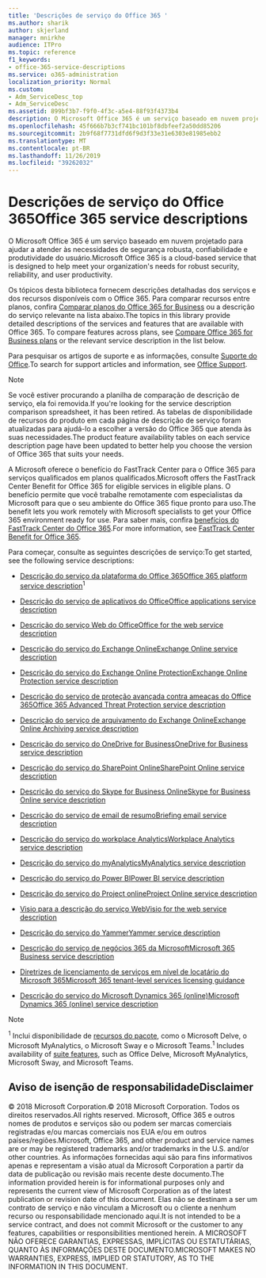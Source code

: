 ```yaml
---
title: 'Descrições de serviço do Office 365 '
ms.author: sharik
author: skjerland
manager: mnirkhe
audience: ITPro
ms.topic: reference
f1_keywords:
- office-365-service-descriptions
ms.service: o365-administration
localization_priority: Normal
ms.custom:
- Adm_ServiceDesc_top
- Adm_ServiceDesc
ms.assetid: 899bf3b7-f9f0-4f3c-a5e4-88f93f4373b4
description: O Microsoft Office 365 é um serviço baseado em nuvem projetado para ajudar a atender às necessidades de segurança robusta, confiabilidade e produtividade do usuário.
ms.openlocfilehash: 45f666b7b3cf741bc101bf8dbfeef2a50dd85206
ms.sourcegitcommit: 2b9f68f7731dfd6f9d3f33e31e6303e81985ebb2
ms.translationtype: MT
ms.contentlocale: pt-BR
ms.lasthandoff: 11/26/2019
ms.locfileid: "39262032"
---
```

# <a name="office-365-service-descriptions"></a><span data-ttu-id="45090-103">Descrições de serviço do Office 365</span><span class="sxs-lookup"><span data-stu-id="45090-103">Office 365 service descriptions</span></span> 

<span data-ttu-id="45090-104">O Microsoft Office 365 é um serviço baseado em nuvem projetado para ajudar a atender às necessidades de segurança robusta, confiabilidade e produtividade do usuário.</span><span class="sxs-lookup"><span data-stu-id="45090-104">Microsoft Office 365 is a cloud-based service that is designed to help meet your organization's needs for robust security, reliability, and user productivity.</span></span> 
  
<span data-ttu-id="45090-p101">Os tópicos desta biblioteca fornecem descrições detalhadas dos serviços e dos recursos disponíveis com o Office 365. Para comparar recursos entre planos, confira [Comparar planos do Office 365 for Business](https://go.microsoft.com/fwlink/?LinkID=799177&amp;clcid=0x409) ou a descrição do serviço relevante na lista abaixo.</span><span class="sxs-lookup"><span data-stu-id="45090-p101">The topics in this library provide detailed descriptions of the services and features that are available with Office 365. To compare features across plans, see [Compare Office 365 for Business plans](https://go.microsoft.com/fwlink/?LinkID=799177&amp;clcid=0x409) or the relevant service description in the list below.</span></span> 
  
<span data-ttu-id="45090-107">Para pesquisar os artigos de suporte e as informações, consulte [Suporte do Office](https://support.office.com/).</span><span class="sxs-lookup"><span data-stu-id="45090-107">To search for support articles and information, see [Office Support](https://support.office.com/).</span></span>
  
> [!NOTE]
> <span data-ttu-id="45090-108">Se você estiver procurando a planilha de comparação de descrição de serviço, ela foi removida.</span><span class="sxs-lookup"><span data-stu-id="45090-108">If you're looking for the service description comparison spreadsheet, it has been retired.</span></span> <span data-ttu-id="45090-109">As tabelas de disponibilidade de recursos do produto em cada página de descrição de serviço foram atualizadas para ajudá-lo a escolher a versão do Office 365 que atenda às suas necessidades.</span><span class="sxs-lookup"><span data-stu-id="45090-109">The product feature availability tables on each service description page have been updated to better help you choose the version of Office 365 that suits your needs.</span></span> 
  
<span data-ttu-id="45090-110">A Microsoft oferece o benefício do FastTrack Center para o Office 365 para serviços qualificados em planos qualificados.</span><span class="sxs-lookup"><span data-stu-id="45090-110">Microsoft offers the FastTrack Center Benefit for Office 365 for eligible services in eligible plans.</span></span> <span data-ttu-id="45090-111">O benefício permite que você trabalhe remotamente com especialistas da Microsoft para que o seu ambiente do Office 365 fique pronto para uso.</span><span class="sxs-lookup"><span data-stu-id="45090-111">The benefit lets you work remotely with Microsoft specialists to get your Office 365 environment ready for use.</span></span> <span data-ttu-id="45090-112">Para saber mais, confira [benefícios do FastTrack Center do Office 365](https://docs.microsoft.com/fasttrack/O365-fasttrack-benefit-for-office-365).</span><span class="sxs-lookup"><span data-stu-id="45090-112">For more information, see [FastTrack Center Benefit for Office 365](https://docs.microsoft.com/fasttrack/O365-fasttrack-benefit-for-office-365).</span></span>
  
<span data-ttu-id="45090-113">Para começar, consulte as seguintes descrições de serviço:</span><span class="sxs-lookup"><span data-stu-id="45090-113">To get started, see the following service descriptions:</span></span>
  
- <span data-ttu-id="45090-114">[Descrição do serviço da plataforma do Office 365](office-365-platform-service-description/office-365-platform-service-description.md)<sup></sup></span><span class="sxs-lookup"><span data-stu-id="45090-114">[Office 365 platform service description](office-365-platform-service-description/office-365-platform-service-description.md)<sup>1</sup></span></span>
    
- [<span data-ttu-id="45090-115">Descrição do serviço de aplicativos do Office</span><span class="sxs-lookup"><span data-stu-id="45090-115">Office applications service description</span></span>](office-applications-service-description/office-applications-service-description.md)
    
- [<span data-ttu-id="45090-116">Descrição do serviço Web do Office</span><span class="sxs-lookup"><span data-stu-id="45090-116">Office for the web service description</span></span>](office-online-service-description/office-online-service-description.md)
    
- [<span data-ttu-id="45090-117">Descrição do serviço do Exchange Online</span><span class="sxs-lookup"><span data-stu-id="45090-117">Exchange Online service description</span></span>](exchange-online-service-description/exchange-online-service-description.md)
    
- [<span data-ttu-id="45090-118">Descrição do serviço do Exchange Online Protection</span><span class="sxs-lookup"><span data-stu-id="45090-118">Exchange Online Protection service description</span></span>](exchange-online-protection-service-description/exchange-online-protection-service-description.md)
    
- [<span data-ttu-id="45090-119">Descrição do serviço de proteção avançada contra ameaças do Office 365</span><span class="sxs-lookup"><span data-stu-id="45090-119">Office 365 Advanced Threat Protection service description</span></span>](office-365-advanced-threat-protection-service-description.md)
    
- [<span data-ttu-id="45090-120">Descrição do serviço de arquivamento do Exchange Online</span><span class="sxs-lookup"><span data-stu-id="45090-120">Exchange Online Archiving service description</span></span>](exchange-online-archiving-service-description/exchange-online-archiving-service-description.md)
    
- [<span data-ttu-id="45090-121">Descrição do serviço do OneDrive for Business</span><span class="sxs-lookup"><span data-stu-id="45090-121">OneDrive for Business service description</span></span>](onedrive-for-business-service-description.md)
    
- [<span data-ttu-id="45090-122">Descrição do serviço do SharePoint Online</span><span class="sxs-lookup"><span data-stu-id="45090-122">SharePoint Online service description</span></span>](sharepoint-online-service-description/sharepoint-online-service-description.md)
    
- [<span data-ttu-id="45090-123">Descrição do serviço do Skype for Business Online</span><span class="sxs-lookup"><span data-stu-id="45090-123">Skype for Business Online service description</span></span>](skype-for-business-online-service-description/skype-for-business-online-service-description.md)
    
- [<span data-ttu-id="45090-124">Descrição do serviço de email de resumo</span><span class="sxs-lookup"><span data-stu-id="45090-124">Briefing email service description</span></span>](briefing-service-description.md)

- [<span data-ttu-id="45090-125">Descrição do serviço do workplace Analytics</span><span class="sxs-lookup"><span data-stu-id="45090-125">Workplace Analytics service description</span></span>](workplace-analytics-service-description.md)

- [<span data-ttu-id="45090-126">Descrição do serviço do myAnalytics</span><span class="sxs-lookup"><span data-stu-id="45090-126">MyAnalytics service description</span></span>](mya-service-description.md)
    
- [<span data-ttu-id="45090-127">Descrição do serviço do Power BI</span><span class="sxs-lookup"><span data-stu-id="45090-127">Power BI service description</span></span>](power-bi-service-description.md)
    
- [<span data-ttu-id="45090-128">Descrição do serviço do Project online</span><span class="sxs-lookup"><span data-stu-id="45090-128">Project Online service description</span></span>](project-online-service-description/project-online-service-description.md)
    
- [<span data-ttu-id="45090-129">Visio para a descrição do serviço Web</span><span class="sxs-lookup"><span data-stu-id="45090-129">Visio for the web service description</span></span>](visio-online-service-description/visio-online-service-description.md)
    
- [<span data-ttu-id="45090-130">Descrição do serviço do Yammer</span><span class="sxs-lookup"><span data-stu-id="45090-130">Yammer service description</span></span>](yammer-service-description/yammer-service-description.md)

- [<span data-ttu-id="45090-131">Descrição do serviço de negócios 365 da Microsoft</span><span class="sxs-lookup"><span data-stu-id="45090-131">Microsoft 365 Business service description</span></span>](microsoft-365-service-descriptions/microsoft-365-business-service-description.md)

- [<span data-ttu-id="45090-132">Diretrizes de licenciamento de serviços em nível de locatário do Microsoft 365</span><span class="sxs-lookup"><span data-stu-id="45090-132">Microsoft 365 tenant-level services licensing guidance</span></span>](microsoft-365-service-descriptions/microsoft-365-tenantlevel-services-licensing-guidance/microsoft-365-tenantlevel-services-licensing-guidance.md)
    
- [<span data-ttu-id="45090-133">Descrição do serviço do Microsoft Dynamics 365 (online)</span><span class="sxs-lookup"><span data-stu-id="45090-133">Microsoft Dynamics 365 (online) service description</span></span>](microsoft-dynamics-365-online-service-description.md)
    
> [!NOTE]
> <span data-ttu-id="45090-134"><sup>1</sup> Inclui disponibilidade de [recursos do pacote](https://docs.microsoft.com/office365/servicedescriptions/office-365-platform-service-description/office-365-suite-features), como o Microsoft Delve, o Microsoft MyAnalytics, o Microsoft Sway e o Microsoft Teams.</span><span class="sxs-lookup"><span data-stu-id="45090-134"><sup>1</sup> Includes availability of [suite features](https://docs.microsoft.com/office365/servicedescriptions/office-365-platform-service-description/office-365-suite-features), such as Office Delve, Microsoft MyAnalytics, Microsoft Sway, and Microsoft Teams.</span></span>
  
## <a name="disclaimer"></a><span data-ttu-id="45090-135">Aviso de isenção de responsabilidade</span><span class="sxs-lookup"><span data-stu-id="45090-135">Disclaimer</span></span>

<span data-ttu-id="45090-136">© 2018 Microsoft Corporation.</span><span class="sxs-lookup"><span data-stu-id="45090-136">© 2018 Microsoft Corporation.</span></span> <span data-ttu-id="45090-137">Todos os direitos reservados.</span><span class="sxs-lookup"><span data-stu-id="45090-137">All rights reserved.</span></span> <span data-ttu-id="45090-138">Microsoft, Office 365 e outros nomes de produtos e serviços são ou podem ser marcas comerciais registradas e/ou marcas comerciais nos EUA e/ou em outros países/regiões.</span><span class="sxs-lookup"><span data-stu-id="45090-138">Microsoft, Office 365, and other product and service names are or may be registered trademarks and/or trademarks in the U.S. and/or other countries.</span></span> <span data-ttu-id="45090-139">As informações fornecidas aqui são para fins informativos apenas e representam a visão atual da Microsoft Corporation a partir da data de publicação ou revisão mais recente deste documento.</span><span class="sxs-lookup"><span data-stu-id="45090-139">The information provided herein is for informational purposes only and represents the current view of Microsoft Corporation as of the latest publication or revision date of this document.</span></span> <span data-ttu-id="45090-140">Elas não se destinam a ser um contrato de serviço e não vinculam a Microsoft ou o cliente a nenhum recurso ou responsabilidade mencionado aqui.</span><span class="sxs-lookup"><span data-stu-id="45090-140">It is not intended to be a service contract, and does not commit Microsoft or the customer to any features, capabilities or responsibilities mentioned herein.</span></span> <span data-ttu-id="45090-141">A MICROSOFT NÃO OFERECE GARANTIAS, EXPRESSAS, IMPLÍCITAS OU ESTATUTÁRIAS, QUANTO ÀS INFORMAÇÕES DESTE DOCUMENTO.</span><span class="sxs-lookup"><span data-stu-id="45090-141">MICROSOFT MAKES NO WARRANTIES, EXPRESS, IMPLIED OR STATUTORY, AS TO THE INFORMATION IN THIS DOCUMENT.</span></span> 
  
